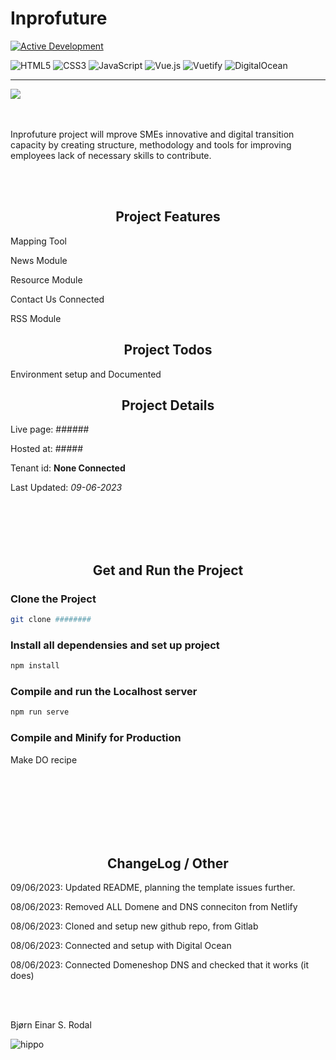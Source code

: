 # Inprofuture

<!-- Status of Project --->
[![Active Development](https://img.shields.io/badge/Maintenance%20Level-Actively%20Developed-brightgreen.svg)](https://gist.github.com/cheerfulstoic/d107229326a01ff0f333a1d3476e068d)

<!-- Languages, framwork and libraries used + hosting --->
![HTML5](https://img.shields.io/badge/html5-%23E34F26.svg?style=for-the-badge&logo=html5&logoColor=white)
![CSS3](https://img.shields.io/badge/css3-%231572B6.svg?style=for-the-badge&logo=css3&logoColor=white)
![JavaScript](https://img.shields.io/badge/javascript-%23323330.svg?style=for-the-badge&logo=javascript&logoColor=%23F7DF1E)
![Vue.js](https://img.shields.io/badge/vuejs-%2335495e.svg?style=for-the-badge&logo=vuedotjs&logoColor=%234FC08D)
![Vuetify](https://img.shields.io/badge/Vuetify-1867C0?style=for-the-badge&logo=vuetify&logoColor=AEDDFF)
![DigitalOcean](https://img.shields.io/badge/DigitalOcean-%230167ff.svg?style=for-the-badge&logo=digitalOcean&logoColor=white)

***

<img src="https://prioskompetanse.blob.core.windows.net/followupmedia/uploads/4e4c0693-cda9-4a3f-919a-448ee3290af1.jpg" width="auto" height="auto"/>

<br>
<br>
<br>

<!-- Project Description --->
Inprofuture project will mprove SMEs innovative and digital transition capacity by creating structure, methodology and tools for improving employees lack of necessary skills to contribute.

<br>
<br>

<!-- Modules --->
<h2 align="center"> Project Features </h2>
<p> Mapping Tool </p>
<p> News Module </p>
<p> Resource Module </p>
<p> Contact Us Connected </p>
<p> RSS Module </p>

<h2 align="center"> Project Todos </h2>
<p> Environment setup and Documented </p>




<!-- Project Details --->
<h2 align="center">Project Details</h2>

Live page: ######

Hosted at: #####

Tenant id: <strong>None Connected</strong>

Last Updated: *09-06-2023*

<br>
<br>
<br>
<br>

<!-- How to Get and Run the Project --->
<h2 align="center">Get and Run the Project</h2>

### Clone the Project

```sh
git clone ########
```

### Install all dependensies and set up project

```sh
npm install
```
### Compile and run the Localhost server

```sh
npm run serve
```

### Compile and Minify for Production

Make DO recipe


<br>
<br>
<br>





<br>
<br>
<br>

<!-- Project Details --->
<h2 align="center">ChangeLog / Other</h2>
<p>09/06/2023: Updated README, planning the template issues further. </p>
<p>08/06/2023: Removed ALL Domene and DNS conneciton from Netlify </p>
<p>08/06/2023: Cloned and setup new github repo, from Gitlab </p>
<p>08/06/2023: Connected and setup with Digital Ocean </p>
<p>08/06/2023: Connected Domeneshop DNS and checked that it works (it does) </p>

<br/>
<br/>

<!-- People to ask about the project --->
<p> Bjørn Einar S. Rodal</p>


![hippo](https://media3.giphy.com/media/aUovxH8Vf9qDu/giphy.gif)
